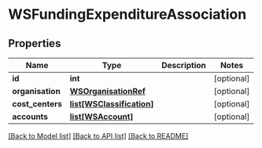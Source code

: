 # WSFundingExpenditureAssociation

## Properties
Name | Type | Description | Notes
------------ | ------------- | ------------- | -------------
**id** | **int** |  | [optional] 
**organisation** | [**WSOrganisationRef**](WSOrganisationRef.md) |  | [optional] 
**cost_centers** | [**list[WSClassification]**](WSClassification.md) |  | [optional] 
**accounts** | [**list[WSAccount]**](WSAccount.md) |  | [optional] 

[[Back to Model list]](../README.md#documentation-for-models) [[Back to API list]](../README.md#documentation-for-api-endpoints) [[Back to README]](../README.md)



